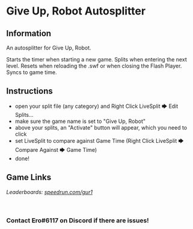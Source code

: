 # Give Up, Robot Autosplitter
## Information
An autosplitter for Give Up, Robot.

Starts the timer when starting a new game. Splits when entering the next level. Resets when reloading the .swf or when closing the Flash Player. Syncs to game time.
## Instructions
* open your split file (any category) and Right Click LiveSplit 🡆 Edit Splits...
* make sure the game name is set to "Give Up, Robot"
* above your splits, an "Activate" button will appear, which you need to click
* set LiveSplit to compare against Game Time (Right Click LiveSplit 🡆 Compare Against 🡆 Game Time)
* done!
## Game Links
*Leaderboards: [speedrun.com/gur1](https://speedrun.com/gur1)*
​  
​  
​
### Contact Ero#6117 on Discord if there are issues!
